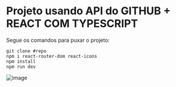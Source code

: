 # Projeto usando API do GITHUB + REACT COM TYPESCRIPT
 
Segue os comandos para puxar o projeto:

````
git clone #repo
npm i react-router-dom react-icons
npm install
npm run dev
````

![image](https://github.com/amaralchr250/API_GITHUB/assets/42553791/644ae830-95c5-4dd6-bb01-c18df82ab7f0)

